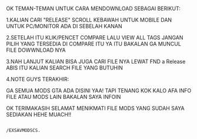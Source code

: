 OK TEMAN-TEMAN UNTUK CARA MENDOWNLOAD SEBAGAI BERIKUT:

1.KALIAN CARI "RELEASE" SCROLL KEBAWAH UNTUK MOBILE DAN UNTUK PC/MONITOR ADA DI SEBELAH KANAN

2.SETELAH ITU KLIK/PENCET COMPARE LALU VIEW ALL TAGS JANGAN PILIH YANG TERSEDIA DI COMPARE ITU YA ITU BAKALAN GA MUNCUL FILE DOWWNLOAD NYA

3.NAH LANJUT KALIAN BISA JUGA CARI FILE NYA LEWAT FND a Release ABIS ITU KALIAN SEARCH FILE YANG BUTUHIN

4.NOTE GUYS TERAKHIR:

GA SEMUA MODS GTA ADA DISINI YAA! TAPI TENANG KOK KALO AFA INFO FILE ATAU MODS LAIN BAKALAN SAYA INFOIN

OK TERIMAKASIH SELAMAT MENIKMATI FILE MODS YANG SUDAH SAYA SEDIAKAN HEHE MUACH!!

                                                                  /EXSAVMODSCS.
